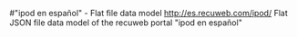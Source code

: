 #"ipod en español" - Flat file data model
http://es.recuweb.com/ipod/
Flat JSON file data model of the recuweb portal "ipod en español"
